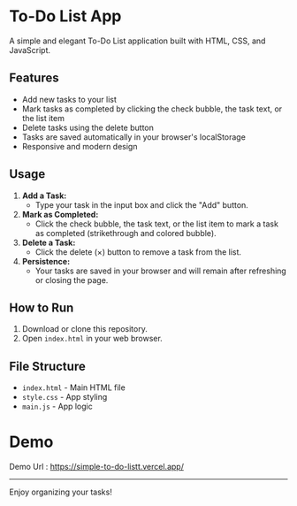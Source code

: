 # To-Do List App

A simple and elegant To-Do List application built with HTML, CSS, and JavaScript.

## Features

- Add new tasks to your list
- Mark tasks as completed by clicking the check bubble, the task text, or the list item
- Delete tasks using the delete button
- Tasks are saved automatically in your browser's localStorage
- Responsive and modern design

## Usage

1. **Add a Task:**
   - Type your task in the input box and click the "Add" button.
2. **Mark as Completed:**
   - Click the check bubble, the task text, or the list item to mark a task as completed (strikethrough and colored bubble).
3. **Delete a Task:**
   - Click the delete (×) button to remove a task from the list.
4. **Persistence:**
   - Your tasks are saved in your browser and will remain after refreshing or closing the page.

## How to Run

1. Download or clone this repository.
2. Open `index.html` in your web browser.

## File Structure

- `index.html` - Main HTML file
- `style.css` - App styling
- `main.js` - App logic

# Demo

Demo Url : https://simple-to-do-listt.vercel.app/

---

Enjoy organizing your tasks!
